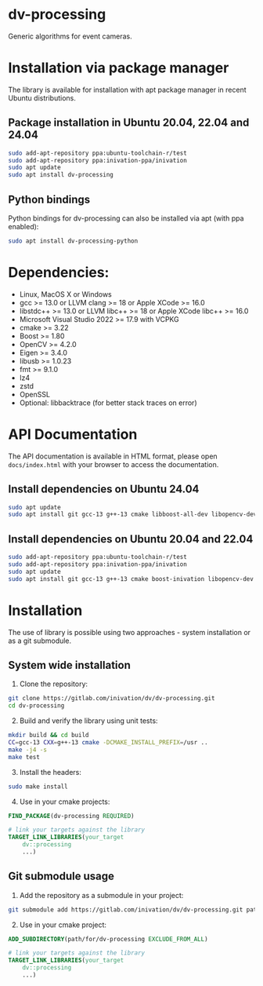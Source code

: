 # dv-processing

Generic algorithms for event cameras.

# Installation via package manager

The library is available for installation with apt package manager in recent Ubuntu distributions.

## Package installation in Ubuntu 20.04, 22.04 and 24.04

```bash
sudo add-apt-repository ppa:ubuntu-toolchain-r/test
sudo add-apt-repository ppa:inivation-ppa/inivation
sudo apt update
sudo apt install dv-processing
```

## Python bindings

Python bindings for dv-processing can also be installed via apt (with ppa enabled):

```bash
sudo apt install dv-processing-python
```

# Dependencies:

- Linux, MacOS X or Windows
- gcc >= 13.0 or LLVM clang >= 18 or Apple XCode >= 16.0
- libstdc++ >= 13.0 or LLVM libc++ >= 18 or Apple XCode libc++ >= 16.0
- Microsoft Visual Studio 2022 >= 17.9 with VCPKG
- cmake >= 3.22
- Boost >= 1.80
- OpenCV >= 4.2.0
- Eigen >= 3.4.0
- libusb >= 1.0.23
- fmt >= 9.1.0
- lz4
- zstd
- OpenSSL
- Optional: libbacktrace (for better stack traces on error)

# API Documentation

The API documentation is available in HTML format, please open `docs/index.html` with your browser to access the
documentation.

## Install dependencies on Ubuntu 24.04

```bash
sudo apt update
sudo apt install git gcc-13 g++-13 cmake libboost-all-dev libopencv-dev libeigen3-dev libfmt-dev liblz4-dev libzstd-dev libssl-dev libusb-1.0-0-dev
```

## Install dependencies on Ubuntu 20.04 and 22.04

```bash
sudo add-apt-repository ppa:ubuntu-toolchain-r/test
sudo add-apt-repository ppa:inivation-ppa/inivation
sudo apt update
sudo apt install git gcc-13 g++-13 cmake boost-inivation libopencv-dev libeigen3-dev libfmt-dev liblz4-dev libzstd-dev libssl-dev libusb-1.0-0-dev
```

# Installation

The use of library is possible using two approaches - system installation or as a git submodule.

## System wide installation

1. Clone the repository:

```bash
git clone https://gitlab.com/inivation/dv/dv-processing.git
cd dv-processing
```

2. Build and verify the library using unit tests:

```bash
mkdir build && cd build
CC=gcc-13 CXX=g++-13 cmake -DCMAKE_INSTALL_PREFIX=/usr ..
make -j4 -s
make test
```

3. Install the headers:

```bash
sudo make install
```

4. Use in your cmake projects:

```cmake
FIND_PACKAGE(dv-processing REQUIRED)

# link your targets against the library
TARGET_LINK_LIBRARIES(your_target
	dv::processing
	...)
```

## Git submodule usage

1. Add the repository as a submodule in your project:

```bash
git submodule add https://gitlab.com/inivation/dv/dv-processing.git path/for/dv-processing
```

2. Use in your cmake project:

```cmake
ADD_SUBDIRECTORY(path/for/dv-processing EXCLUDE_FROM_ALL)

# link your targets against the library
TARGET_LINK_LIBRARIES(your_target
	dv::processing
	...)
```
